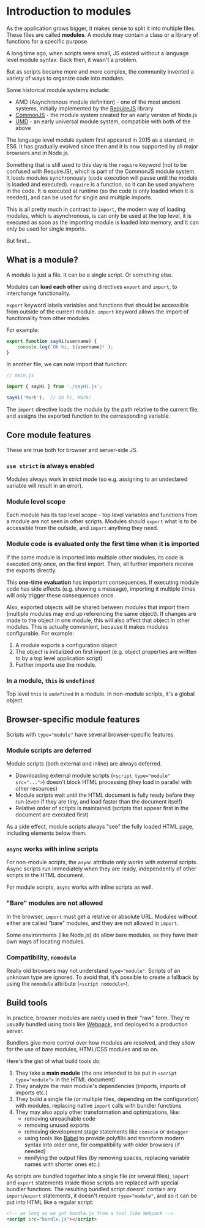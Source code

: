 # Introduction to modules

As the application grows bigger, it makes sense to split it into multiple files. These files are called **modules**. A module may contain a class or a library of functions for a specific purpose.

A long time ago, when scripts were small, JS existed without a language level module syntax. Back then, it wasn't a problem.

But as scripts became more and more complex, the community invented a variety of ways to organize code into modules.

Some historical module systems include:

* AMD (Asynchronous module definition) - one of the most ancient systems, initially implemented by the [RequireJS](https://requirejs.org/) library
* [CommonJS](https://wiki.commonjs.org/wiki/Modules/1.1) - the module system created for an early version of Node.js
* [UMD](https://github.com/umdjs/umd) - an early universal module system, compatible with both of the above

The language level module system first appeared in 2015 as a standard, in ES6. It has gradually evolved since then and it is now supported by all major browsers and in Node.js.

Something that is still used to this day is the `require` keyword (not to be confused with RequireJS), which is part of the CommonJS module system. It loads modules synchronously (code execution will pause until the module is loaded and executed). `require` is a function, so it can be used anywhere in the code. It is executed at runtime (so the code is only loaded when it is needed), and can be used for single and multiple imports.

This is all pretty much in contrast to `import`, the modern way of loading modules, which is asynchronous, is can only be used at the top level, it is executed as soon as the importing module is loaded into memory, and it can only be used for single imports.

But first...

## What is a module?

A module is just a file. It can be a single script. Or something else.

Modules can **load each other** using directives `export` and `import`, to interchange functionality.

`export` keyword labels variables and functions that should be accessible from outside of the current module. `import` keyword allows the import of functionality from other modules.

For example:

```js
export function sayHi(username) {
    console.log(`Oh hi, ${username}!`);
}
```

In another file, we can now import that function:

```js
// main.js

import { sayHi } from './sayHi.js';

sayHi('Mark');  // Oh hi, Mark!
```

The `import` directive loads the module by the path relative to the current file, and assigns the exported function to the corresponding variable.

## Core module features

These are true both for browser and server-side JS.

### `use strict` is always enabled

Modules always work in strict mode (so e.g. assigning to an undeclared variable will result in an error).

### Module level scope

Each module has its top level scope - top level variables and functions from a module are not seen in other scripts. Modules should `export` what is to be accessible from the outside, and `import` anything they need.

### Module code is evaluated only the first time when it is imported

If the same module is imported into multiple other modules, its code is executed only once, on the first import. Then, all further importers receive the exports directly.

This **one-time evaluation** has important consequences. If executing module code has side effects (e.g. showing a message), importing it multiple times will only trigger these consequences once.

Also, exported objects will be shared between modules that import them (multiple modules may end up referencing the same object). If changes are made to the object in one module, this will also affect that object in other modules. This is actually convenient, because it makes modules configurable. For example:

1. A module exports a configuration object
2. The object is initialized on first import (e.g. object properties are written to by a top level application script)
3. Further imports use the module.

### In a module, `this` is `undefined`

Top level `this` is `undefined` in a module. In non-module scripts, it's a global object.

## Browser-specific module features

Scripts with `type="module"` have several browser-specific features.

### Module scripts are deferred

Module scripts (both external and inline) are always deferred.

* Downloading external module scripts (`<script type="module" src="...">`) doesn't block HTML processing (they load in parallel with other resources)
* Module scripts wait until the HTML document is fully ready before they run (even if they are tiny, and load faster than the document itself)
* Relative order of scripts is maintained (scripts that appear first in the document are executed first)

As a side effect, module scripts always "see" the fully loaded HTML page, including elements below them.

### `async` works with inline scripts

For non-module scripts, the `async` attribute only works with external scripts. Async scripts run immediately when they are ready, independently of other scripts in the HTML document.

For module scripts, `async` works with inline scripts as well.

### "Bare" modules are not allowed

In the browser, `import` must get a relative or absolute URL. Modules without either are called "bare" modules, and they are not allowed in `import`.

Some environments (like Node.js) do allow bare modules, as they have their own ways of locating modules.

### Compatibility, `nomodule`

Really old browsers may not understand `type="module"`. Scripts of an unknown type are ignored. To avoid that, it's possible to create a fallback by using the `nomodule` attribute (`<script nomodule>`).

## Build tools

In practice, browser modules are rarely used in their "raw" form. They're usually bundled using tools like [Webpack](https://webpack.js.org/), and deployed to a production server.

Bundlers give more control over how modules are resolved, and they allow for the use of bare modules, HTML/CSS modules and so on.

Here's the gist of what build tools do:

1. They take a **main module** (the one intended to be put in `<script type="module">` in the HTML document)
2. They analyze the main module's dependencies (imports, imports of imports etc.)
3. They build a single file (or multiple files, depending on the configuration) with modules, replacing native `import` calls with bundler functions
4. They may also apply other transformation and optimizations, like:
    * removing unreachable code
    * removing unused exports
    * removing development stage statements like `console` or `debugger`
    * using tools like [Babel](https://babeljs.io/) to provide polyfills and transform modern syntax into older one, for compatibility with older browsers (if needed)
    * minifying the output files (by removing spaces, replacing variable names with shorter ones etc.)

As scripts are bundled together into a single file (or several files), `import` and `export` statements inside those scripts are replaced with special bundler functions. The resulting bundled script doesnt' contain any `import`/`export` statements, it doesn't require `type="module"`, and so it can be put into HTML like a regular script:

```html
<!-- as long as we got bundle.js from a tool like Webpack -->
<script src="bundle.js"></script>
```
